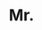 ---
name: Thomas Joy
title: Mr.
email: thomas.joy@stcatz.ox.ac.uk
website: NULL
note: NULL
category: Graduate Students
photo: "/images/people/ThomasJoy.png"
year: 2018
---